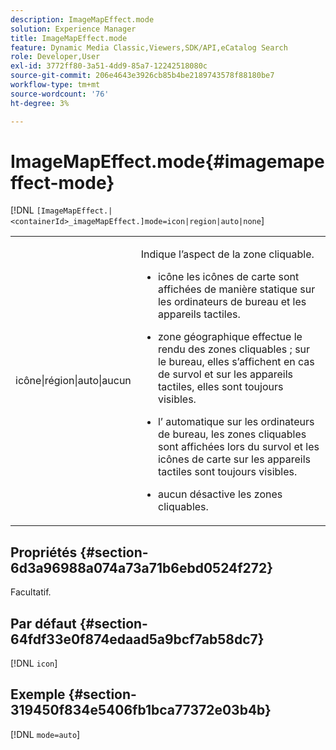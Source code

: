 ```yaml
---
description: ImageMapEffect.mode
solution: Experience Manager
title: ImageMapEffect.mode
feature: Dynamic Media Classic,Viewers,SDK/API,eCatalog Search
role: Developer,User
exl-id: 3772ff80-3a51-4dd9-85a7-12242518080c
source-git-commit: 206e4643e3926cb85b4be2189743578f88180be7
workflow-type: tm+mt
source-wordcount: '76'
ht-degree: 3%

---
```


# ImageMapEffect.mode{#imagemapeffect-mode}

[!DNL `[ImageMapEffect.|<containerId>_imageMapEffect.]mode=icon|region|auto|none`]

<table id="table_4A3D7D66D76A403199303155318D0DE1"> 
 <tbody> 
  <tr> 
   <td colname="col1"> <p> <span class="codeph"> icône|région|auto|aucun </span> </p> </td> 
   <td colname="col2"> <p>Indique l’aspect de la zone cliquable. </p> <p> 
     <ul id="ul_DDA49C152718486E853213E6FC2182B2"> 
      <li id="li_18F86AB4D2F544319CCDF7BE376ABA53"> <p> <span class="codeph"> icône </span> les icônes de carte sont affichées de manière statique sur les ordinateurs de bureau et les appareils tactiles. </p> </li> 
      <li id="li_F8832681CDD6456E9147A37C99BAFFED"> <p> <span class="codeph"> zone géographique effectue </span> le rendu des zones cliquables ; sur le bureau, elles s’affichent en cas de survol et sur les appareils tactiles, elles sont toujours visibles. </p> </li> 
      <li id="li_9F7DD686E8104AEB944505363F433C0F"> <p> <span class="codeph"> l’</span> automatique sur les ordinateurs de bureau, les zones cliquables sont affichées lors du survol et les icônes de carte sur les appareils tactiles sont toujours visibles. </p> </li> 
      <li id="li_7CB644F3A029480293B46F44FF8D03B6"> <p> <span class="codeph"> aucun </span> désactive les zones cliquables. </p> </li> 
     </ul> </p> </td> 
  </tr> 
 </tbody> 
</table>

## Propriétés {#section-6d3a96988a074a73a71b6ebd0524f272}

Facultatif.

## Par défaut {#section-64fdf33e0f874edaad5a9bcf7ab58dc7}

[!DNL `icon`]

## Exemple {#section-319450f834e5406fb1bca77372e03b4b}

[!DNL `mode=auto`]
